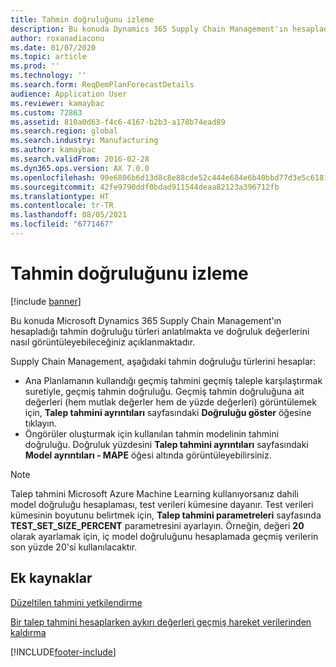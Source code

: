 ```yaml
---
title: Tahmin doğruluğunu izleme
description: Bu konuda Dynamics 365 Supply Chain Management'ın hesapladığı tahmin doğruluğu türleri anlatılmakta ve doğruluk değerlerini nasıl görüntüleyebileceğiniz açıklanmaktadır.
author: roxanadiaconu
ms.date: 01/07/2020
ms.topic: article
ms.prod: ''
ms.technology: ''
ms.search.form: ReqDemPlanForecastDetails
audience: Application User
ms.reviewer: kamaybac
ms.custom: 72863
ms.assetid: 810a0d63-f4c6-4167-b2b3-a178b74ead89
ms.search.region: global
ms.search.industry: Manufacturing
ms.author: kamaybac
ms.search.validFrom: 2016-02-28
ms.dyn365.ops.version: AX 7.0.0
ms.openlocfilehash: 99e6806b6d13d8c8e88cde52c444e684e6b40bbd77d3e5c6181ff5a49b183b8f
ms.sourcegitcommit: 42fe9790ddf0bdad911544deaa82123a396712fb
ms.translationtype: HT
ms.contentlocale: tr-TR
ms.lasthandoff: 08/05/2021
ms.locfileid: "6771467"
---
```

# <a name="monitor-forecast-accuracy"></a>Tahmin doğruluğunu izleme

[!include [banner](../includes/banner.md)]

Bu konuda Microsoft Dynamics 365 Supply Chain Management'ın hesapladığı tahmin doğruluğu türleri anlatılmakta ve doğruluk değerlerini nasıl görüntüleyebileceğiniz açıklanmaktadır.

Supply Chain Management, aşağıdaki tahmin doğruluğu türlerini hesaplar:

-   Ana Planlamanın kullandığı geçmiş tahmini geçmiş taleple karşılaştırmak suretiyle, geçmiş tahmin doğruluğu. Geçmiş tahmin doğruluğuna ait değerleri (hem mutlak değerler hem de yüzde değerleri) görüntülemek için, **Talep tahmini ayrıntıları** sayfasındaki **Doğruluğu göster** öğesine tıklayın.
-   Öngörüler oluşturmak için kullanılan tahmin modelinin tahmini doğruluğu. Doğruluk yüzdesini **Talep tahmini ayrıntıları** sayfasındaki **Model ayrıntıları - MAPE** öğesi altında görüntüleyebilirsiniz. 

> [!NOTE]
> Talep tahmini Microsoft Azure Machine Learning kullanıyorsanız dahili model doğruluğu hesaplaması, test verileri kümesine dayanır. Test verileri kümesinin boyutunu belirtmek için, **Talep tahmini parametreleri** sayfasında **TEST\_SET\_SIZE\_PERCENT** parametresini ayarlayın. Örneğin, değeri **20** olarak ayarlamak için, iç model doğruluğunu hesaplamada geçmiş verilerin son yüzde 20'si kullanılacaktır.


## <a name="additional-resources"></a>Ek kaynaklar

[Düzeltilen tahmini yetkilendirme](authorize-adjusted-forecast.md)

[Bir talep tahmini hesaplarken aykırı değerleri geçmiş hareket verilerinden kaldırma](remove-historical-outliers-calculating-demand-forecast.md)





[!INCLUDE[footer-include](../../includes/footer-banner.md)]